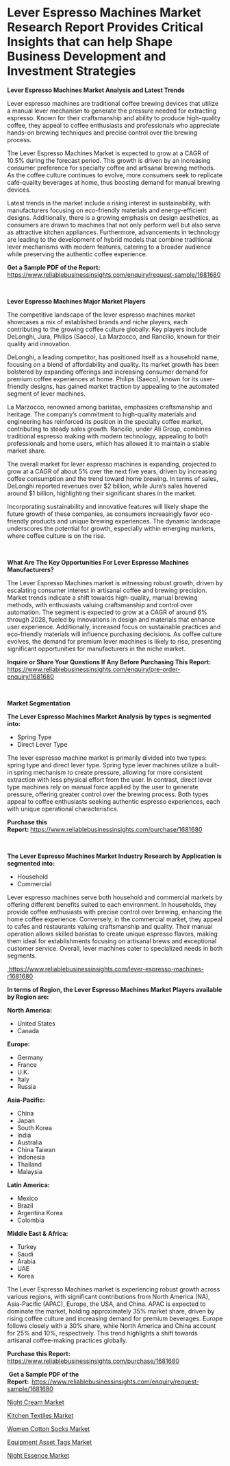 <p><h1>Lever Espresso Machines Market Research Report Provides Critical Insights that can help Shape Business Development and Investment Strategies</h1></p><p><strong>Lever Espresso Machines Market Analysis and Latest Trends</strong></p>
<p><p>Lever espresso machines are traditional coffee brewing devices that utilize a manual lever mechanism to generate the pressure needed for extracting espresso. Known for their craftsmanship and ability to produce high-quality coffee, they appeal to coffee enthusiasts and professionals who appreciate hands-on brewing techniques and precise control over the brewing process.</p><p>The Lever Espresso Machines Market is expected to grow at a CAGR of 10.5% during the forecast period. This growth is driven by an increasing consumer preference for specialty coffee and artisanal brewing methods. As the coffee culture continues to evolve, more consumers seek to replicate café-quality beverages at home, thus boosting demand for manual brewing devices.</p><p>Latest trends in the market include a rising interest in sustainability, with manufacturers focusing on eco-friendly materials and energy-efficient designs. Additionally, there is a growing emphasis on design aesthetics, as consumers are drawn to machines that not only perform well but also serve as attractive kitchen appliances. Furthermore, advancements in technology are leading to the development of hybrid models that combine traditional lever mechanisms with modern features, catering to a broader audience while preserving the authentic coffee experience.</p></p>
<p><strong>Get a Sample PDF of the Report:&nbsp;</strong> <a href="https://www.reliablebusinessinsights.com/enquiry/request-sample/1681680?utm_campaign=116&utm_medium=2&utm_source=Github&utm_content=ia&utm_term=06022025&utm_id=lever-espresso-machines">https://www.reliablebusinessinsights.com/enquiry/request-sample/1681680</a></p>
<p>&nbsp;</p>
<p><strong>Lever Espresso Machines Major Market Players</strong></p>
<p><p>The competitive landscape of the lever espresso machines market showcases a mix of established brands and niche players, each contributing to the growing coffee culture globally. Key players include DeLonghi, Jura, Philips (Saeco), La Marzocco, and Rancilio, known for their quality and innovation.</p><p>DeLonghi, a leading competitor, has positioned itself as a household name, focusing on a blend of affordability and quality. Its market growth has been bolstered by expanding offerings and increasing consumer demand for premium coffee experiences at home. Philips (Saeco), known for its user-friendly designs, has gained market traction by appealing to the automated segment of lever machines. </p><p>La Marzocco, renowned among baristas, emphasizes craftsmanship and heritage. The company’s commitment to high-quality materials and engineering has reinforced its position in the specialty coffee market, contributing to steady sales growth. Rancilio, under Ali Group, combines traditional espresso making with modern technology, appealing to both professionals and home users, which has allowed it to maintain a stable market share.</p><p>The overall market for lever espresso machines is expanding, projected to grow at a CAGR of about 5% over the next five years, driven by increasing coffee consumption and the trend toward home brewing. In terms of sales, DeLonghi reported revenues over $2 billion, while Jura’s sales hovered around $1 billion, highlighting their significant shares in the market. </p><p>Incorporating sustainability and innovative features will likely shape the future growth of these companies, as consumers increasingly favor eco-friendly products and unique brewing experiences. The dynamic landscape underscores the potential for growth, especially within emerging markets, where coffee culture is on the rise.</p></p>
<p>&nbsp;</p>
<p><strong>What Are The Key Opportunities For Lever Espresso Machines Manufacturers?</strong></p>
<p><p>The Lever Espresso Machines market is witnessing robust growth, driven by escalating consumer interest in artisanal coffee and brewing precision. Market trends indicate a shift towards high-quality, manual brewing methods, with enthusiasts valuing craftsmanship and control over automation. The segment is expected to grow at a CAGR of around 6% through 2028, fueled by innovations in design and materials that enhance user experience. Additionally, increased focus on sustainable practices and eco-friendly materials will influence purchasing decisions. As coffee culture evolves, the demand for premium lever machines is likely to rise, presenting significant opportunities for manufacturers in the niche market.</p></p>
<p><strong>Inquire or Share Your Questions If Any Before Purchasing This Report:</strong> <a href="https://www.reliablebusinessinsights.com/enquiry/pre-order-enquiry/1681680?utm_campaign=116&utm_medium=2&utm_source=Github&utm_content=ia&utm_term=06022025&utm_id=lever-espresso-machines">https://www.reliablebusinessinsights.com/enquiry/pre-order-enquiry/1681680</a></p>
<p>&nbsp;</p>
<p><strong>Market Segmentation</strong></p>
<p><strong>The Lever Espresso Machines Market Analysis by types is segmented into:</strong></p>
<p><ul><li>Spring Type</li><li>Direct Lever Type</li></ul></p>
<p><p>The lever espresso machine market is primarily divided into two types: spring type and direct lever type. Spring type lever machines utilize a built-in spring mechanism to create pressure, allowing for more consistent extraction with less physical effort from the user. In contrast, direct lever type machines rely on manual force applied by the user to generate pressure, offering greater control over the brewing process. Both types appeal to coffee enthusiasts seeking authentic espresso experiences, each with unique operational characteristics.</p></p>
<p><strong>Purchase this Report:&nbsp;</strong><a href="https://www.reliablebusinessinsights.com/purchase/1681680?utm_campaign=116&utm_medium=2&utm_source=Github&utm_content=ia&utm_term=06022025&utm_id=lever-espresso-machines">https://www.reliablebusinessinsights.com/purchase/1681680</a></p>
<p>&nbsp;</p>
<p><strong>The Lever Espresso Machines Market Industry Research by Application is segmented into:</strong></p>
<p><ul><li>Household</li><li>Commercial</li></ul></p>
<p><p>Lever espresso machines serve both household and commercial markets by offering different benefits suited to each environment. In households, they provide coffee enthusiasts with precise control over brewing, enhancing the home coffee experience. Conversely, in the commercial market, they appeal to cafes and restaurants valuing craftsmanship and quality. Their manual operation allows skilled baristas to create unique espresso flavors, making them ideal for establishments focusing on artisanal brews and exceptional customer service. Overall, lever machines cater to specialized needs in both segments.</p></p>
<p><a href="https://www.reliablebusinessinsights.com/lever-espresso-machines-r1681680?utm_campaign=116&utm_medium=2&utm_source=Github&utm_content=ia&utm_term=06022025&utm_id=lever-espresso-machines">&nbsp;https://www.reliablebusinessinsights.com/lever-espresso-machines-r1681680</a></p>
<p><strong>In terms of Region, the Lever Espresso Machines Market Players available by Region are:</strong></p>
<p>
    <p> <strong> North America: </strong>
        <ul>
            <li>United States</li>
            <li>Canada</li>
        </ul>
        </p> 
    <p> <strong> Europe: </strong>
        <ul>
            <li>Germany</li>
            <li>France</li>
            <li>U.K.</li>
            <li>Italy</li>
            <li>Russia</li>
        </ul>
        </p> 
    <p> <strong> Asia-Pacific: </strong>
        <ul>
            <li>China</li>
            <li>Japan</li>
            <li>South Korea</li>
            <li>India</li>
            <li>Australia</li>
            <li>China Taiwan</li>
            <li>Indonesia</li>
            <li>Thailand</li>
            <li>Malaysia</li>
        </ul>
        </p> 
    <p> <strong> Latin America: </strong>
        <ul>
            <li>Mexico</li>
            <li>Brazil</li>
            <li>Argentina Korea</li>
            <li>Colombia</li>
        </ul>
        </p> 
    <p> <strong> Middle East & Africa: </strong>
        <ul>
            <li>Turkey</li>
            <li>Saudi</li>
            <li>Arabia</li>
            <li>UAE</li>
            <li>Korea</li>
        </ul>
    </p>
    </p>
<p><p>The Lever Espresso Machines market is experiencing robust growth across various regions, with significant contributions from North America (NA), Asia-Pacific (APAC), Europe, the USA, and China. APAC is expected to dominate the market, holding approximately 35% market share, driven by rising coffee culture and increasing demand for premium beverages. Europe follows closely with a 30% share, while North America and China account for 25% and 10%, respectively. This trend highlights a shift towards artisanal coffee-making practices globally.</p></p>
<p><strong>Purchase this Report: </strong><a href="https://www.reliablebusinessinsights.com/purchase/1681680?utm_campaign=116&utm_medium=2&utm_source=Github&utm_content=ia&utm_term=06022025&utm_id=lever-espresso-machines">https://www.reliablebusinessinsights.com/purchase/1681680</a></p>
<p>&nbsp;<strong>Get a Sample PDF of the Report:&nbsp;&nbsp;</strong><a href="https://www.reliablebusinessinsights.com/enquiry/request-sample/1681680?utm_campaign=116&utm_medium=2&utm_source=Github&utm_content=ia&utm_term=06022025&utm_id=lever-espresso-machines">https://www.reliablebusinessinsights.com/enquiry/request-sample/1681680</a></p>
<p><strong></strong></p>
<p><p><a href="https://github.com/nathaliehurles7142/Market-Research-Report-List-1/blob/main/night-cream-market.md?utm_campaign=116&utm_medium=2&utm_source=Github&utm_content=ia&utm_term=06022025&utm_id=lever-espresso-machines">Night Cream Market</a></p><p><a href="https://github.com/hedbomkrahe/Market-Research-Report-List-1/blob/main/kitchen-textiles-market.md?utm_campaign=116&utm_medium=2&utm_source=Github&utm_content=ia&utm_term=06022025&utm_id=lever-espresso-machines">Kitchen Textiles Market</a></p><p><a href="https://github.com/chongseney974/Market-Research-Report-List-1/blob/main/women-cotton-socks-market.md?utm_campaign=116&utm_medium=2&utm_source=Github&utm_content=ia&utm_term=06022025&utm_id=lever-espresso-machines">Women Cotton Socks Market</a></p><p><a href="https://github.com/lateshab69/Market-Research-Report-List-1/blob/main/equipment-asset-tags-market.md?utm_campaign=116&utm_medium=2&utm_source=Github&utm_content=ia&utm_term=06022025&utm_id=lever-espresso-machines">Equipment Asset Tags Market</a></p><p><a href="https://github.com/rosalinebhakta48/Market-Research-Report-List-1/blob/main/night-essence-market.md?utm_campaign=116&utm_medium=2&utm_source=Github&utm_content=ia&utm_term=06022025&utm_id=lever-espresso-machines">Night Essence Market</a></p></p>